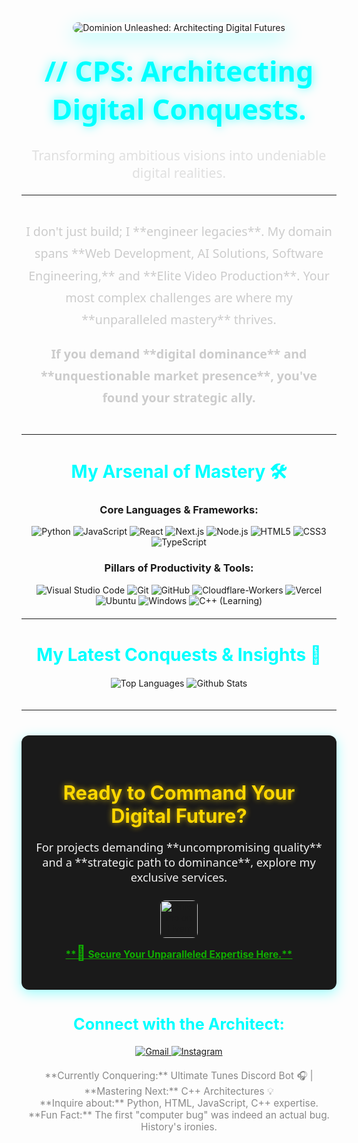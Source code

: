 <div align="center">
  <a href="[Fiverr](https://www.fiverr.com/lakshay_rastogi)" target="_blank" style="text-decoration: none;">
    <img src="https://i.imgur.com/your-custom-masterpiece-banner.png" alt="Dominion Unleashed: Architecting Digital Futures" style="max-width: 100%; border-radius: 12px; box-shadow: 0 10px 30px rgba(0, 255, 255, 0.3); animation: pulse-glow 2s infinite alternate;">
  </a>
  <h1 style="font-size: 3.2em; color: #00FFFF; text-shadow: 0 0 15px rgba(0, 255, 255, 0.7); margin-top: 30px; font-family: 'Segoe UI', Tahoma, Geneva, Verdana, sans-serif;">
    // CPS: Architecting Digital Conquests.
  </h1>
  <p style="font-size: 1.5em; color: #E0E0E0; margin-top: 15px; font-family: 'Segoe UI', Tahoma, Geneva, Verdana, sans-serif; font-weight: 300;">
    Transforming ambitious visions into undeniable digital realities.
  </p>
</div>

<style>
  @keyframes pulse-glow {
    0% { box-shadow: 0 10px 30px rgba(0, 255, 255, 0.3); }
    100% { box-shadow: 0 10px 40px rgba(0, 255, 255, 0.7), 0 0 20px rgba(0, 255, 255, 0.5); }
  }
</style>

---

<div align="center" style="margin-top: 40px; margin-bottom: 40px;">
  <p style="font-size: 1.4em; line-height: 1.8; color: #CCCCCC; font-family: 'Segoe UI', Tahoma, Geneva, Verdana, sans-serif;">
    I don't just build; I **engineer legacies**. My domain spans **Web Development, AI Solutions, Software Engineering,** and **Elite Video Production**. Your most complex challenges are where my **unparalleled mastery** thrives.
  </p>
  <p style="font-size: 1.4em; line-height: 1.8; color: #CCCCCC; font-family: 'Segoe UI', Tahoma, Geneva, Verdana, sans-serif; font-weight: bold;">
    If you demand **digital dominance** and **unquestionable market presence**, you've found your strategic ally.
  </p>
</div>

---

<div align="center">
  <h2 style="font-size: 2em; color: #00FFFF; margin-bottom: 20px;">
    My Arsenal of Mastery 🛠️
  </h2>

  ### **Core Languages & Frameworks:**
  <p style="margin-bottom: 20px;">
    <img alt="Python" src="https://img.shields.io/badge/Python-3670A0?style=for-the-badge&logo=python&logoColor=ffdd54" />
    <img alt="JavaScript" src="https://img.shields.io/badge/JavaScript-F7DF1E?style=for-the-badge&logo=javascript&logoColor=black" />
    <img alt="React" src="https://img.shields.io/badge/React-20232A?style=for-the-badge&logo=react&logoColor=61DAFB" />
    <img alt="Next.js" src="https://img.shields.io/badge/Next.js-000000?style=for-the-badge&logo=next.js&logoColor=white" />
    <img alt="Node.js" src="https://img.shields.io/badge/Node.js-339933?style=for-the-badge&logo=node.js&logoColor=white" />
    <img alt="HTML5" src="https://img.shields.io/badge/HTML5-E34F26?style=for-the-badge&logo=html5&logoColor=white" />
    <img alt="CSS3" src="https://img.shields.io/badge/CSS3-1572B6?style=for-the-badge&logo=css3&logoColor=white" />
    <img alt="TypeScript" src="https://img.shields.io/badge/TypeScript-007ACC?style=for-the-badge&logo=typescript&logoColor=white" />
  </p>

  ### **Pillars of Productivity & Tools:**
  <p style="margin-bottom: 20px;">
    <img alt="Visual Studio Code" src="https://img.shields.io/badge/VSCode-007ACC?style=for-the-badge&logo=visual-studio-code&logoColor=white" />
    <img alt="Git" src="https://img.shields.io/badge/Git-F05032?style=for-the-badge&logo=git&logoColor=white" />
    <img alt="GitHub" src="https://img.shields.io/badge/GitHub-181717?style=for-the-badge&logo=github&logoColor=white" />
    <img alt="Cloudflare-Workers" src="https://img.shields.io/badge/Cloudflare%20Workers-F38020?style=for-the-badge&logo=cloudflare&logoColor=white" />
    <img alt="Vercel" src="https://img.shields.io/badge/Vercel-000000?style=for-the-badge&logo=vercel&logoColor=white" />
    <img alt="Ubuntu" src="https://img.shields.io/badge/Ubuntu-E95420?style=for-the-badge&logo=ubuntu&logoColor=white" />
    <img alt="Windows" src="https://img.shields.io/badge/Windows-0078D4?style=for-the-badge&logo=windows&logoColor=white" />
    <img alt="C++ (Learning)" src="https://img.shields.io/badge/C%2B%2B%20(Learning)-00599C?style=for-the-badge&logo=c%2B%2B&logoColor=white" />
  </p>
</div>

---

<div align="center" style="margin-top: 40px;">
  <h2 style="font-size: 2em; color: #00FFFF; margin-bottom: 20px;">
    My Latest Conquests & Insights 🚀
  </h2>
  <img src="https://github-readme-stats.vercel.app/api/top-langs/?username=CPS7&theme=radical&layout=compact&hide_border=true" alt="Top Languages" style="margin-bottom: 20px;" />
  <img src="https://github-readme-stats.vercel.app/api?username=CPS7&theme=radical&show_icons=true&count_private=false&hide_border=true" alt="Github Stats" />
</div>

---

<div align="center" style="margin-top: 40px; background-color: #1a1a1a; padding: 30px 20px; border-radius: 12px; box-shadow: 0 5px 20px rgba(0, 255, 255, 0.4);">
  <h2 style="font-size: 2.2em; color: #FFD700; text-shadow: 0 0 10px rgba(255, 215, 0, 0.7); margin-bottom: 20px;">
    Ready to Command Your Digital Future?
  </h2>
  <p style="font-size: 1.3em; color: #F0F0F0; margin-bottom: 25px; font-family: 'Segoe UI', Tahoma, Geneva, Verdana, sans-serif;">
    For projects demanding **uncompromising quality** and a **strategic path to dominance**, explore my exclusive services.
  </p>
  <a href="https://yourfiverrlink.com/your-profile" target="_blank" style="text-decoration: none;">
    <img src="https://img.shields.io/badge/Fiverr-10AF00?style=for-the-badge&logo=fiverr&logoColor=white&font_weight=bold&font_size=16" alt="Hire me on Fiverr" style="height: 60px; width: auto; transition: transform 0.2s; border-radius: 8px;">
  </a>
  <a href="https://yourfiverrlink.com/your-profile" target="_blank" style="text-decoration: none;">
    <p style="font-size: 1.1em; color: #10AF00; margin-top: 10px; font-weight: bold; text-decoration: underline;">
      **<span style="font-size: 1.5em;">🚀</span> Secure Your Unparalleled Expertise Here.**
    </p>
  </a>
</div>

<div align="center" style="margin-top: 40px;">
  <h3 style="font-size: 1.8em; color: #00FFFF; margin-bottom: 20px;">
    Connect with the Architect:
  </h3>
  <p style="margin-bottom: 20px;">
    <a href="mailto:cpsgaming17@gmail.com" target="_blank">
      <img alt="Gmail" src="https://img.shields.io/badge/%20-Send%20Mail-black?color=14171A&labelColor=ef5350&logo=gmail&logoColor=ffffff&style=for-the-badge&link=mailto:cpsgaming17@gmail.com" />
    </a>
    <a href="https://www.instagram.com/cps_predator/" target="_blank">
      <img alt="Instagram" src="https://img.shields.io/badge/Instagram-%23E4405F.svg?style=for-the-badge&logo=Instagram&logoColor=white" />
    </a>
    </p>

  <p style="font-size: 1.1em; color: #888888;">
    **Currently Conquering:** Ultimate Tunes Discord Bot 🎧 | **Mastering Next:** C++ Architectures 💡
    <br>
    **Inquire about:** Python, HTML, JavaScript, C++ expertise.
    <br>
    **Fun Fact:** The first "computer bug" was indeed an actual bug. History's ironies.
  </p>
</div>
